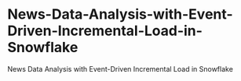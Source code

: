 # News-Data-Analysis-with-Event-Driven-Incremental-Load-in-Snowflake
News Data Analysis with Event-Driven Incremental Load in Snowflake
